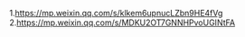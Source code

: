 1.https://mp.weixin.qq.com/s/klkem6upnucLZbn9HE4fVg  
2.https://mp.weixin.qq.com/s/MDKU2OT7GNNHPvoUGINtFA  
